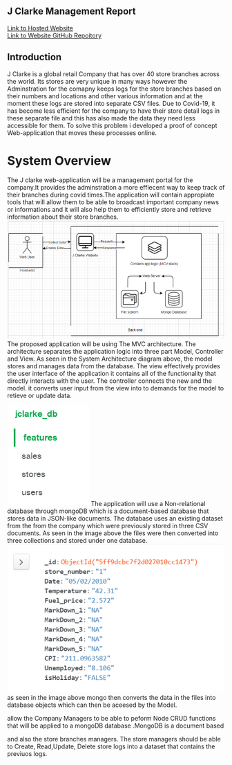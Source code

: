 ## J Clarke Management Report
[Link to Hosted Website](https://dry-journey-02805.herokuapp.com/) <br>
[Link to Website GitHub Repoitory](https://github.com/manopanashe/assignment) <br>

## Introduction
J Clarke is a global retail Company that has over 40 store branches across the world. Its stores are very unique in many ways however the Adminstration for the comapny keeps logs for the store branches based on their numbers and locations and other various information and at the moment these logs are stored into separate CSV files. Due to Covid-19, it has become less efficient for the company to have their store detail logs in these separate file and this has also made the data they need  less accessible for them. To solve this problem i developed a proof of concept Web-application that moves these processes online. 
# System Overview
The J clarke web-application will be a management portal for the company.It provides the adminstration a more effiecent way to keep track of their branches during covid times.The application will contain appropiate tools that will allow them to be able to broadcast important company news or informations and it will also help them to efficiently store and retrieve information about their store branches. <br>
![alt text](System-diagram.png) <br>
The proposed application will be using The MVC architecture. The architecture separates the application logic into three part Model, Controller and View. As seen in the System Architecture diagram above, the model stores and manages data from the database. The view effectively provides the user interface of the application it contains all of the functionality that directly interacts with the user. The controller connects the new and the model. it converts user input from the view  into to demands for the model to  retieve or update data. <br>

![alt text](mongo.png)
The application will use a Non-relational database through mongoDB which is a document-based database that stores data in JSON-like documents. The database uses an existing dataset from the from the company which were previously stored in three CSV documents. As seen in the image above the files  were then converted into three collections and stored under one database. 
![mongo-object](mongo-object.png)<br>
as seen in the image above mongo then converts the data in the files into database objects which can then be aceesed by the Model. 


 allow the Company Managers to be able to peform Node CRUD functions that will be applied to a mongoDB database .MongoDB is a document based 

 and also the store branches managers. The store managers should be able to Create, Read,Update, Delete store logs into a dataset that contains the previuos logs. 